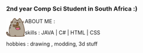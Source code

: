 ### 2nd year Comp Sci Student in South Africa :)

<img align="left" src="https://github.com/Sumah3/Sumah3/blob/main/OIP%20(7).jpg" width=10% height=10%>
<p>  ABOUT ME :</p>  
<p> skills : JAVA | C# | HTML | CSS </p>
<p> hobbies : drawing , modding, 3d stuff </p>

<br clear="left"/>

<!--
**Sumah3/Sumah3** is a ✨ _special_ ✨ repository because its `README.md` (this file) appears on your GitHub profile.

Here are some ideas to get you started:

- 🔭 I’m currently working on ...
- 🌱 I’m currently learning ...
- 👯 I’m looking to collaborate on ...
- 🤔 I’m looking for help with ...
- 💬 Ask me about ...
- 📫 How to reach me: ...
- 😄 Pronouns: ...
- ⚡ Fun fact: ...
-->
